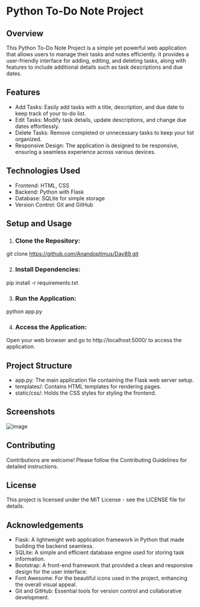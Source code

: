 # Python To-Do Note Project
## Overview
This Python To-Do Note Project is a simple yet powerful web application that allows users to manage their tasks and notes efficiently. It provides a user-friendly interface for adding, editing, and deleting tasks, along with features to include additional details such as task descriptions and due dates.

## Features
+ Add Tasks: Easily add tasks with a title, description, and due date to keep track of your to-do list.
+ Edit Tasks: Modify task details, update descriptions, and change due dates effortlessly.
+ Delete Tasks: Remove completed or unnecessary tasks to keep your list organized.
+ Responsive Design: The application is designed to be responsive, ensuring a seamless experience across various devices.

## Technologies Used
+ Frontend: HTML, CSS
+ Backend: Python with Flask
+ Database: SQLite for simple storage
+ Version Control: Git and GitHub

## Setup and Usage
1. ### Clone the Repository:
  git clone https://github.com/Anandoptimus/Day89.git

2. ### Install Dependencies:
  pip install -r requirements.txt

3. ### Run the Application:
  python app.py

4. ### Access the Application:
  Open your web browser and go to http://localhost:5000/ to access the application.

## Project Structure
+ app.py: The main application file containing the Flask web server setup.
+ templates/: Contains HTML templates for rendering pages.
+ static/css/: Holds the CSS styles for styling the frontend.

## Screenshots

![image](https://github.com/Anandoptimus/Day89/assets/101982906/ec62ed5e-07cd-46fc-8e64-22289254cb70)

## Contributing
Contributions are welcome! Please follow the Contributing Guidelines for detailed instructions.

## License
This project is licensed under the MIT License - see the LICENSE file for details.

## Acknowledgements
+ Flask: A lightweight web application framework in Python that made building the backend seamless.
+ SQLite: A simple and efficient database engine used for storing task information.
+ Bootstrap: A front-end framework that provided a clean and responsive design for the user interface.
+ Font Awesome: For the beautiful icons used in the project, enhancing the overall visual appeal.
+ Git and GitHub: Essential tools for version control and collaborative development.
